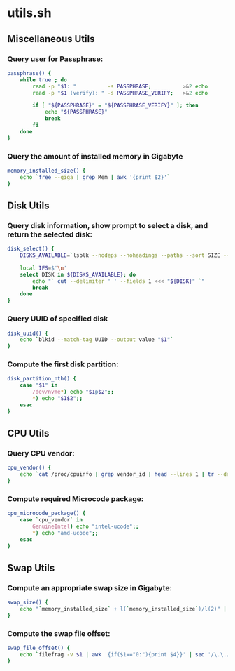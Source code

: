 # utils.sh


## Miscellaneous Utils

### Query user for Passphrase:
```sh
passphrase() {
    while true ; do
        read -p "$1: "          -s PASSPHRASE;          >&2 echo
        read -p "$1 (verify): " -s PASSPHRASE_VERIFY;   >&2 echo

        if [ "${PASSPHRASE}" = "${PASSPHRASE_VERIFY}" ]; then
            echo "${PASSPHRASE}"
            break
        fi
    done
}
```

### Query the amount of installed memory in Gigabyte
```sh
memory_installed_size() {
    echo `free --giga | grep Mem | awk '{print $2}'`
}
```


## Disk Utils

### Query disk information, show prompt to select a disk, and return the selected disk:
```sh
disk_select() {
    DISKS_AVAILABLE=`lsblk --nodeps --noheadings --paths --sort SIZE --output NAME,SIZE`

    local IFS=$'\n'
    select DISK in ${DISKS_AVAILABLE}; do
        echo "` cut --delimiter ' ' --fields 1 <<< "${DISK}" `"
        break
    done
}
```

### Query UUID of specified disk
```sh
disk_uuid() {
    echo `blkid --match-tag UUID --output value "$1"`
}
```

### Compute the first disk partition:
```sh
disk_partition_nth() {
    case "$1" in 
        /dev/nvme*) echo "$1p$2";; 
        *) echo "$1$2";; 
    esac
}
```


## CPU Utils

### Query CPU vendor:
```sh
cpu_vendor() {
    echo `cat /proc/cpuinfo | grep vendor_id | head --lines 1 | tr --delete " " | cut --delimiter ':' --fields 2`
}
```

### Compute required Microcode package:
```sh
cpu_microcode_package() {
    case `cpu_vendor` in
        GenuineIntel) echo "intel-ucode";;
        *) echo "amd-ucode";;
    esac
}
```


## Swap Utils

### Compute an appropriate swap size in Gigabyte:
```sh
swap_size() {
    echo "`memory_installed_size` + l(`memory_installed_size`)/l(2)" | bc --mathlib | xargs printf '%.0f'
}
```

### Compute the swap file offset:
```sh
swap_file_offset() {
    echo `filefrag -v $1 | awk '{if($1=="0:"){print $4}}' | sed '/\.\./s/\.\.//'`
}
```
